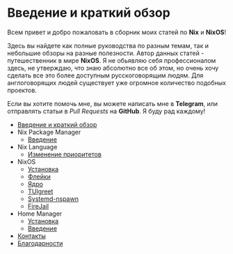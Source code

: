 # Введение и краткий обзор
Всем привет и добро пожаловать в сборник моих статей по **Nix** и **NixOS**!

Здесь вы найдете как полные руководства по разным темам, так и небольшие обзоры на разные полезности. Автор данных статей - путешественник в мире **NixOS**. Я не обьявляю себя профессионалом здесь, не утверждаю, что знаю абсолютно все об этом, но очень хочу сделать все это более доступным русскоговорящим людям. Для англоговорящих людей существует уже огромное количество подобных проектов.

Если вы хотите помочь мне, вы можете написать мне в **Telegram**, или отправлять статьи в *Pull Requests* на **GitHub**. Я буду рад каждому!

 - [Введение и краткий обзор](/introduction)
 - Nix Package Manager
    - [Введение](/nixpm/introduction)
 - Nix Language
    - [Изменение приоритетов](/nixlang/priorities)
 - NixOS
    - [Установка](/nixos/installation)
    - [Флейки](/nixos/flakes)
    - [Ядро](/nixos/kernel)
    - [TUIgreet](/nixos/tuigreet)
    - [Systemd-nspawn](/nixos/systemd-nspawn)
    - [FireJail](/nixos/firejail)
 - Home Manager
    - [Установка](/home-manager/installation)
    - [Введение](/home-manager/introduction)
 - [Контакты](/contacts)
 - [Благодарности](/thanks)

